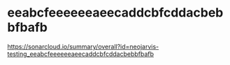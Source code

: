 # eeabcfeeeeeeaeecaddcbfcddacbebbfbafb
https://sonarcloud.io/summary/overall?id=neojarvis-testing_eeabcfeeeeeeaeecaddcbfcddacbebbfbafb
